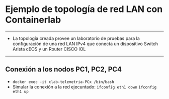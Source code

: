 # Ejemplo de topología de red LAN con Containerlab
---
* La topología creada provee un laboratorio de pruebas para la configuración de una red LAN IPv4 que conecta un dispositivo Switch Arista cEOS y un Router CISCO IOL
---
## Conexión a los nodos PC1, PC2, PC4
* `docker exec -it clab-telemetria-PCx /bin/bash`
* Simular la conexión a la red ejecuntado: `ifconfig eth1 down` `ifconfig eth1 up`
